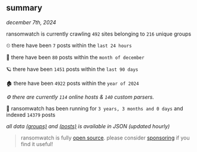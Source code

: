 
## summary
_december 7th, 2024_

ransomwatch is currently crawling `492` sites belonging to `216` unique groups

⏲ there have been `7` posts within the `last 24 hours`

🦈 there have been `80` posts within the `month of december`

🪐 there have been `1451` posts within the `last 90 days`

🏚 there have been `4922` posts within the `year of 2024`

_⚙️ there are currently `114` online hosts & `140` custom parsers._

🦕 ransomwatch has been running for `3 years, 3 months and 0 days` and indexed `14379` posts

_all data  [(groups)](http://ransomwhat.telemetry.ltd/groups) and [(posts)](http://ransomwhat.telemetry.ltd/posts) is available in JSON (updated hourly)_

> ransomwatch is fully [open source](https://github.com/joshhighet/ransomwatch#ransomwatch--). please consider [sponsoring](https://github.com/sponsors/joshhighet) if you find it useful!
